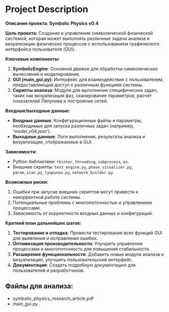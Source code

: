 # Project Description

**Описание проекта: Symbolic Physics v0.4**

**Цель проекта:**
Создание и управление символической физической системой, которая может выполнять различные задачи анализа и визуализации физических процессов с использованием графического интерфейса пользователя (GUI).

**Ключевые компоненты:**
1. **SymbolicEngine**: Основной движок для обработки символических вычислений и моделирования.
2. **GUI (main_gui.py)**: Интерфейс для взаимодействия с пользователем, предоставляющий доступ к различным функциям системы.
3. **Скрипты анализа**: Модули для выполнения специфических задач, таких как визуализация фаз, сканирование параметров, расчет показателей Ляпунова и построение сетей.

**Входные/выходные данные:**
- **Входные данные**: Конфигурационные файлы и параметры, необходимые для запуска различных задач (например, 'model_v04.json').
- **Выходные данные**: Логи выполнения, результаты анализа и визуализации, отображаемые в GUI.

**Зависимости:**
- Python библиотеки: `tkinter`, `threading`, `subprocess`, `os`.
- Внешние скрипты: `test_engine.py`, `phase_visualizer.py`, `param_scan.py`, `lyapunov.py`, `network_builder.py`.

**Возможные риски:**
1. Ошибки при запуске внешних скриптов могут привести к некорректной работе системы.
2. Потенциальные проблемы с многопоточностью и управлением процессами.
3. Зависимость от корректности входных данных и конфигураций.

**Краткий план дальнейших шагов:**
1. **Тестирование и отладка**: Провести тестирование всех функций GUI для выявления и исправления ошибок.
2. **Оптимизация производительности**: Улучшить управление процессами и многопоточность для повышения стабильности.
3. **Расширение функциональности**: Добавить новые модули анализа и визуализации, улучшить пользовательский интерфейс.
4. **Документация**: Создать подробную документацию для пользователей и разработчиков.

## Файлы для анализа:
- symbolic_physics_research_article.pdf
- main_gui.py
